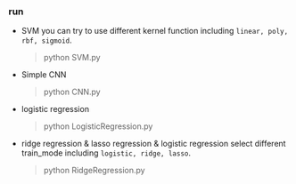 ### run
- SVM
    you can try to use different kernel function including ```linear, poly, rbf, sigmoid```.
    > python SVM.py

- Simple CNN
    > python CNN.py

- logistic regression
    > python LogisticRegression.py

- ridge regression & lasso regression & logistic regression
    select different train_mode including ```logistic, ridge, lasso```.
    > python RidgeRegression.py